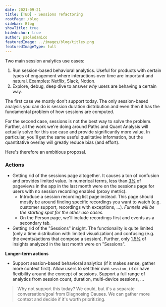 ```yaml
---
date: 2021-09-21
title: [TBD] - Sessions refactoring
rootPage: /blog
sidebar: Blog
showTitle: true
hideAnchor: true
author: paolodamico
featuredImage: ../images/blog/titles.png
featuredImageType: full
---
```


Two main session analytics use cases:
1. Run session-based behavioral analytics. Useful for products with certain types of engagement where interactions over time are important and natural. Examples: Netflix, Slack, Notion.
2. Explore, debug, deep dive to answer _why_ users are behaving a certain way.


The first case we mostly don't support today. The only session-based analysis you can do is session duration distribution and even then it has the fundamental problem of how sessions are computed.

For the second case, sessions is not the best way to solve the problem. Further, all the work we're doing around Paths and Quant Analysis will actually solve for this use case and provide significantly more value. In particular, you'll get the same useful qualitative information, but the quantitative overlay will greatly reduce bias (and effort).


Here's therefore an ambitious proposal.

### Actions

- Getting rid of the sessions page altogether. It causes a ton of confusion and provides limited value. In numerical terms, less than [3%](https://app.posthog.com/i/ifiUioRu) of pageviews in the app in the last month were on the sessions page for users with no session recording enabled (proxy metric).
  - Introduce a session recording list page instead. This page should mostly be around finding specific recordings you want to watch (e.g. customer support, recordings with exceptions, ...). _Funnels will be the starting spot for the other use cases._
  - On the Person page, we'll include recordings first and events as a secondary tab.
- Getting rid of the "Sessions" insight. The functionality is quite limited (only a time distribution with limited visualization) and confusing (e.g. the events/actions that compose a session). Further, only [1.5%](https://app.posthog.com/i/y_iUoLva) of insights analyzed in the last month were on "Sessions".


**Longer-term actions**
- Support session-based behavioral analytics (if it makes sense, gather more context first). Allow users to set their own `session_id` or have flexibility around the concept of sessions. Support a full range of analytics from session count, duration, multi-device sessions, ...
> Why not support this today? We could, but it's a separate conversation/goal from Diagnosing Causes. We can gather more context and decide if it's worth prioritizing.